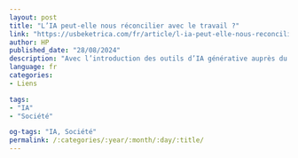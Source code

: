 ```yaml
---
layout: post
title: "L’IA peut-elle nous réconcilier avec le travail ?"
link: "https://usbeketrica.com/fr/article/l-ia-peut-elle-nous-reconcilier-avec-le-travail"
author: HP
published_date: "28/08/2024"
description: "Avec l’introduction des outils d’IA générative auprès du grand public, l’histoire entre technologies et monde du travail se poursuit. Et si l’IA générative devenait notre Best Work Buddy (meilleur partenaire de travail en anglais), à quoi ressemblerait le travail – et notre relation avec lui ? La réponse en trois hypothèses tirées du HP Work Relationship Index."
language: fr
categories:
- Liens

tags:
- "IA"
- "Société"

og-tags: "IA, Société"
permalink: /:categories/:year/:month/:day/:title/
---
```

